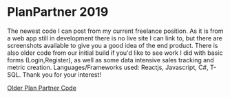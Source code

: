 # PlanPartner 2019

<p>The newest code I can post from my current freelance position.  As it is from a web app still in development there is no live site I can link to, but there are screenshots available to give you a good idea of the end product.  There is also older code from our initial build if you'd like to see work I did with basic forms (Login,Register), as well as some data intensive sales tracking and metric creation. Languages/Frameworks used: Reactjs, Javascript, C#, T-SQL.  Thank you for your interest!</p>

<a href="https://github.com/JasonZakarian/PlanPartner">Older Plan Partner Code</a>
